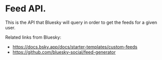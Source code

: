 # Feed API.

This is the API that Bluesky will query in order to get the feeds for a given user.

Related links from Bluesky:
- https://docs.bsky.app/docs/starter-templates/custom-feeds
- https://github.com/bluesky-social/feed-generator
